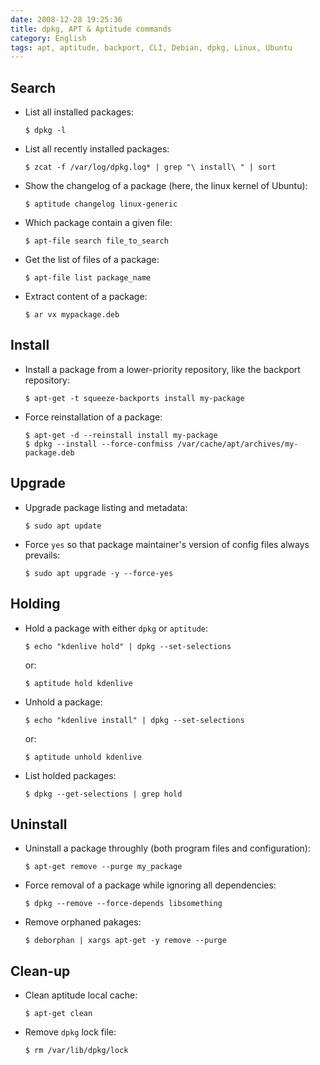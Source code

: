 ```yaml
---
date: 2008-12-28 19:25:36
title: dpkg, APT & Aptitude commands
category: English
tags: apt, aptitude, backport, CLI, Debian, dpkg, Linux, Ubuntu
---
```


## Search

- List all installed packages:

  ```shell-session
  $ dpkg -l
  ```

- List all recently installed packages:

  ```shell-session
  $ zcat -f /var/log/dpkg.log* | grep "\ install\ " | sort
  ```

- Show the changelog of a package (here, the linux kernel of Ubuntu):

  ```shell-session
  $ aptitude changelog linux-generic
  ```

- Which package contain a given file:

  ```shell-session
  $ apt-file search file_to_search
  ```

- Get the list of files of a package:

  ```shell-session
  $ apt-file list package_name
  ```

- Extract content of a package:

  ```shell-session
  $ ar vx mypackage.deb
  ```

## Install

- Install a package from a lower-priority repository, like the backport repository:

  ```shell-session
  $ apt-get -t squeeze-backports install my-package
  ```

- Force reinstallation of a package:

  ```shell-session
  $ apt-get -d --reinstall install my-package
  $ dpkg --install --force-confmiss /var/cache/apt/archives/my-package.deb
  ```

## Upgrade

- Upgrade package listing and metadata:

  ```shell-session
  $ sudo apt update
  ```

- Force `yes` so that package maintainer's version of config files always prevails:

  ```shell-session
  $ sudo apt upgrade -y --force-yes
  ```

## Holding

- Hold a package with either `dpkg` or `aptitude`:

  ```shell-session
  $ echo "kdenlive hold" | dpkg --set-selections
  ```

  or:

  ```shell-session
  $ aptitude hold kdenlive
  ```

- Unhold a package:

  ```shell-session
  $ echo "kdenlive install" | dpkg --set-selections
  ```

  or:

  ```shell-session
  $ aptitude unhold kdenlive
  ```

- List holded packages:

  ```shell-session
  $ dpkg --get-selections | grep hold
  ```

## Uninstall

- Uninstall a package throughly (both program files and configuration):

  ```shell-session
  $ apt-get remove --purge my_package
  ```

- Force removal of a package while ignoring all dependencies:

  ```shell-session
  $ dpkg --remove --force-depends libsomething
  ```

- Remove orphaned pakages:

  ```shell-session
  $ deborphan | xargs apt-get -y remove --purge
  ```

## Clean-up

- Clean aptitude local cache:

  ```shell-session
  $ apt-get clean
  ```

- Remove `dpkg` lock file:

  ```shell-session
  $ rm /var/lib/dpkg/lock
  ```
